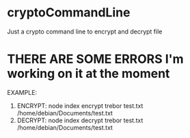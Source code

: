 # cryptoCommandLine
Just a crypto command line to encrypt and decrypt file


# THERE ARE SOME ERRORS I'm working on it at the moment
EXAMPLE:
1. ENCRYPT: node index encrypt trebor test.txt /home/debian/Documents/test.txt
2. DECRYPT: node index decrypt trebor test.txt /home/debian/Documents/test.txt
